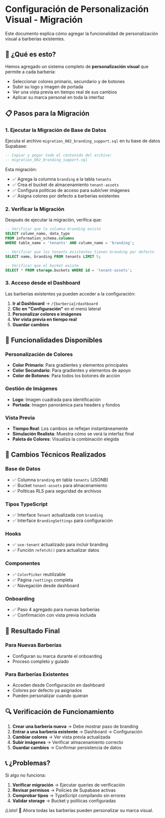 # Configuración de Personalización Visual - Migración

Este documento explica cómo agregar la funcionalidad de personalización visual a barberías existentes.

## 🚀 **¿Qué es esto?**

Hemos agregado un sistema completo de **personalización visual** que permite a cada barbería:
- Seleccionar colores primario, secundario y de botones
- Subir su logo y imagen de portada  
- Ver una vista previa en tiempo real de sus cambios
- Aplicar su marca personal en toda la interfaz

## 📋 **Pasos para la Migración**

### 1. **Ejecutar la Migración de Base de Datos**

Ejecuta el archivo `migration_002_branding_support.sql` en tu base de datos Supabase:

```sql
-- Copiar y pegar todo el contenido del archivo:
-- migration_002_branding_support.sql
```

Esta migración:
- ✅ Agrega la columna `branding` a la tabla `tenants`
- ✅ Crea el bucket de almacenamiento `tenant-assets` 
- ✅ Configura políticas de acceso para subir/ver imágenes
- ✅ Asigna colores por defecto a barberías existentes

### 2. **Verificar la Migración**

Después de ejecutar la migración, verifica que:

```sql
-- Verificar que la columna branding existe
SELECT column_name, data_type 
FROM information_schema.columns 
WHERE table_name = 'tenants' AND column_name = 'branding';

-- Verificar que los tenants existentes tienen branding por defecto
SELECT name, branding FROM tenants LIMIT 5;

-- Verificar que el bucket existe
SELECT * FROM storage.buckets WHERE id = 'tenant-assets';
```

### 3. **Acceso desde el Dashboard**

Las barberías existentes ya pueden acceder a la configuración:

1. **Ir al Dashboard** → `/{barberia}/dashboard`
2. **Clic en "Configuración"** en el menú lateral
3. **Personalizar colores e imágenes**
4. **Ver vista previa en tiempo real**
5. **Guardar cambios**

## 🎨 **Funcionalidades Disponibles**

### **Personalización de Colores**
- **Color Primario**: Para gradientes y elementos principales
- **Color Secundario**: Para gradientes y elementos de apoyo  
- **Color de Botones**: Para todos los botones de acción

### **Gestión de Imágenes**
- **Logo**: Imagen cuadrada para identificación
- **Portada**: Imagen panorámica para headers y fondos

### **Vista Previa**
- **Tiempo Real**: Los cambios se reflejan instantáneamente
- **Simulación Realista**: Muestra cómo se verá la interfaz final
- **Paleta de Colores**: Visualiza la combinación elegida

## 🔧 **Cambios Técnicos Realizados**

### **Base de Datos**
- ✅ Columna `branding` en tabla `tenants` (JSONB)
- ✅ Bucket `tenant-assets` para almacenamiento
- ✅ Políticas RLS para seguridad de archivos

### **Tipos TypeScript**
- ✅ Interface `Tenant` actualizada con `branding`
- ✅ Interface `BrandingSettings` para configuración

### **Hooks**
- ✅ `use-tenant` actualizado para incluir branding
- ✅ Función `refetch()` para actualizar datos

### **Componentes**
- ✅ `ColorPicker` reutilizable
- ✅ Página `/settings` completa
- ✅ Navegación desde dashboard

### **Onboarding**
- ✅ Paso 4 agregado para nuevas barberías
- ✅ Confirmación con vista previa incluida

## 🎯 **Resultado Final**

### **Para Nuevas Barberías**
- Configuran su marca durante el onboarding
- Proceso completo y guiado

### **Para Barberías Existentes**  
- Acceden desde Configuración en dashboard
- Colores por defecto ya asignados
- Pueden personalizar cuando quieran

## 🔍 **Verificación de Funcionamiento**

1. **Crear una barbería nueva** → Debe mostrar paso de branding
2. **Entrar a una barbería existente** → Dashboard → Configuración
3. **Cambiar colores** → Ver vista previa actualizada
4. **Subir imágenes** → Verificar almacenamiento correcto
5. **Guardar cambios** → Confirmar persistencia de datos

## 📞 **¿Problemas?**

Si algo no funciona:

1. **Verificar migración** → Ejecutar queries de verificación
2. **Revisar permisos** → Policies de Supabase activas
3. **Comprobar tipos** → TypeScript compilando sin errores
4. **Validar storage** → Bucket y políticas configuradas

¡Listo! 🎉 Ahora todas las barberías pueden personalizar su marca visual.